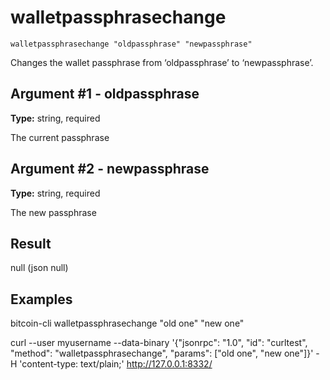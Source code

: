 # walletpassphrasechange

`walletpassphrasechange "oldpassphrase" "newpassphrase"`

Changes the wallet passphrase from ‘oldpassphrase’ to ‘newpassphrase’.

## Argument #1 - oldpassphrase

**Type:** string, required

The current passphrase

## Argument #2 - newpassphrase

**Type:** string, required

The new passphrase

## Result

null    (json null)

## Examples

bitcoin-cli walletpassphrasechange "old one" "new one"

curl --user myusername --data-binary '{"jsonrpc": "1.0", "id": "curltest", "method": "walletpassphrasechange", "params": ["old one", "new one"]}' -H 'content-type: text/plain;' http://127.0.0.1:8332/